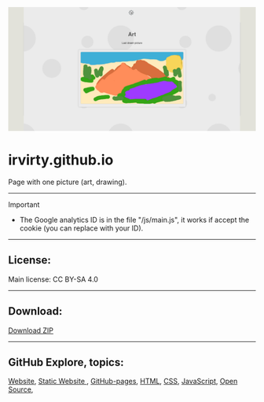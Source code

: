 ![banner](/img/github-banner-settings.png)  
  
# irvirty.github.io

Page with one picture (art, drawing).
  
---
   
> [!IMPORTANT]
> - The Google analytics ID is in the file "/js/main.js", it works if accept the cookie (you can replace with your ID).  
  
---
  
## License:  
Main license: CC BY-SA 4.0  
  
---  
  
## Download:
  
[Download ZIP](https://github.com/irvirty/irvirty.github.io/archive/refs/heads/main.zip)
  
---  
   
## GitHub Explore, topics:  
[Website](https://github.com/topics/website),
[Static Website ](https://github.com/topics/static-website),
[GitHub-pages](https://github.com/topics/github-pages),
[HTML](https://github.com/topics/HTML),
[CSS](https://github.com/topics/CSS),
[JavaScript](https://github.com/topics/javascript),
[Open Source](https://github.com/topics/open-source),


